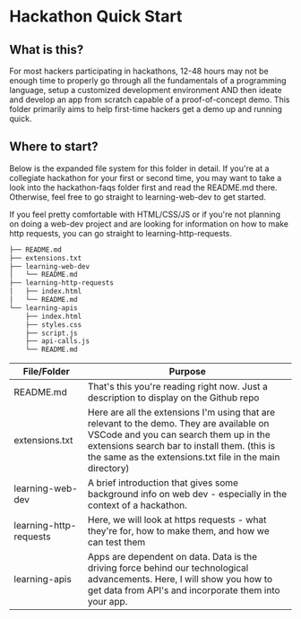 # Hackathon Quick Start

## What is this?

For most hackers participating in hackathons, 12-48 hours may not be enough time to properly go through all the fundamentals of a programming language, setup a customized development environment AND then ideate and develop an app from scratch capable of a proof-of-concept demo. This folder primarily aims to help first-time hackers get a demo up and running quick.


## Where to start?

Below is the expanded file system for this folder in detail. If you're at a collegiate hackathon for your first or second time, you may want to take a look into the hackathon-faqs folder first and read the README.md there. Otherwise, feel free to go straight to learning-web-dev to get started.

If you feel pretty comfortable with HTML/CSS/JS or if you're not planning on doing a web-dev project and are looking for information on how to make http requests, you can go straight to learning-http-requests.


```bash
├── README.md
├── extensions.txt
├── learning-web-dev
│   └── README.md
├── learning-http-requests
│   ├── index.html
│   └── README.md
└── learning-apis
    ├── index.html
    ├── styles.css
    ├── script.js
    ├── api-calls.js
    └── README.md
```

| File/Folder      | Purpose |
|------------------|---------|
| README.md        | That's this you're reading right now. Just a description to display on the Github repo |
| extensions.txt   | Here are all the extensions I'm using that are relevant to the demo. They are available on VSCode and you can search them up in the extensions search bar to install them. (this is the same as the extensions.txt file in the main directory)|
| learning-web-dev | A brief introduction that gives some background info on web dev - especially in the context of a hackathon.  |\
| learning-http-requests | Here, we will look at https requests - what they're for, how to make them, and how we can test them |
| learning-apis    | Apps are dependent on data. Data is the driving force behind our technological advancements. Here, I will show you how to get data from API's and incorporate them into your app. |
